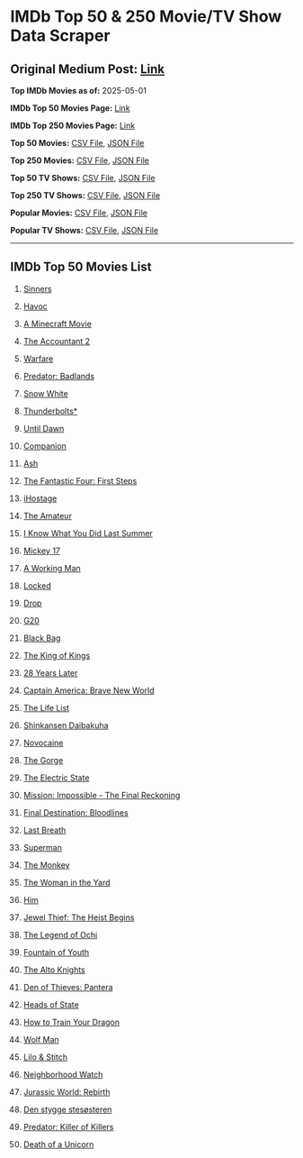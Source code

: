 # IMDb Top 50 & 250 Movie/TV Show Data Scraper

## Original Medium Post: [Link](https://medium.com/@nishantsahoo/which-movie-should-i-watch-5c83a3c0f5b1)

**Top IMDb Movies as of:** 2025-05-01

**IMDb Top 50 Movies Page:** [Link](https://www.imdb.com/search/title/?title_type=feature&release_date=2025-01-01,2025-12-31)

**IMDb Top 250 Movies Page:** [Link](https://www.imdb.com/chart/top/)

**Top 50 Movies:** [CSV File](/data/top50/movies.csv), [JSON File](/data/top50/movies.json)

**Top 250 Movies:** [CSV File](/data/top250/movies.csv), [JSON File](/data/top250/movies.json)

**Top 50 TV Shows:** [CSV File](/data/top50/shows.csv), [JSON File](/data/top50/shows.json)

**Top 250 TV Shows:** [CSV File](/data/top250/shows.csv), [JSON File](/data/top250/shows.json)

**Popular Movies:** [CSV File](/data/popular/movies.csv), [JSON File](/data/popular/movies.json)

**Popular TV Shows:** [CSV File](/data/popular/shows.csv), [JSON File](/data/popular/shows.json)

---

## IMDb Top 50 Movies List

1. [Sinners](https://www.imdb.com/title/tt31193180/)

2. [Havoc](https://www.imdb.com/title/tt14123284/)

3. [A Minecraft Movie](https://www.imdb.com/title/tt3566834/)

4. [The Accountant 2](https://www.imdb.com/title/tt7068946/)

5. [Warfare](https://www.imdb.com/title/tt31434639/)

6. [Predator: Badlands](https://www.imdb.com/title/tt31227572/)

7. [Snow White](https://www.imdb.com/title/tt6208148/)

8. [Thunderbolts\*](https://www.imdb.com/title/tt20969586/)

9. [Until Dawn](https://www.imdb.com/title/tt30955489/)

10. [Companion](https://www.imdb.com/title/tt26584495/)

11. [Ash](https://www.imdb.com/title/tt17489650/)

12. [The Fantastic Four: First Steps](https://www.imdb.com/title/tt10676052/)

13. [iHostage](https://www.imdb.com/title/tt31181421/)

14. [The Amateur](https://www.imdb.com/title/tt0899043/)

15. [I Know What You Did Last Summer](https://www.imdb.com/title/tt4045450/)

16. [Mickey 17](https://www.imdb.com/title/tt12299608/)

17. [A Working Man](https://www.imdb.com/title/tt9150192/)

18. [Locked](https://www.imdb.com/title/tt26671996/)

19. [Drop](https://www.imdb.com/title/tt32149847/)

20. [G20](https://www.imdb.com/title/tt23476986/)

21. [Black Bag](https://www.imdb.com/title/tt30988739/)

22. [The King of Kings](https://www.imdb.com/title/tt7967302/)

23. [28 Years Later](https://www.imdb.com/title/tt10548174/)

24. [Captain America: Brave New World](https://www.imdb.com/title/tt14513804/)

25. [The Life List](https://www.imdb.com/title/tt2172954/)

26. [Shinkansen Daibakuha](https://www.imdb.com/title/tt33452974/)

27. [Novocaine](https://www.imdb.com/title/tt29603959/)

28. [The Gorge](https://www.imdb.com/title/tt13654226/)

29. [The Electric State](https://www.imdb.com/title/tt7766378/)

30. [Mission: Impossible - The Final Reckoning](https://www.imdb.com/title/tt9603208/)

31. [Final Destination: Bloodlines](https://www.imdb.com/title/tt9619824/)

32. [Last Breath](https://www.imdb.com/title/tt14403504/)

33. [Superman](https://www.imdb.com/title/tt5950044/)

34. [The Monkey](https://www.imdb.com/title/tt27714946/)

35. [The Woman in the Yard](https://www.imdb.com/title/tt31314296/)

36. [Him](https://www.imdb.com/title/tt20990442/)

37. [Jewel Thief: The Heist Begins](https://www.imdb.com/title/tt27843798/)

38. [The Legend of Ochi](https://www.imdb.com/title/tt8866456/)

39. [Fountain of Youth](https://www.imdb.com/title/tt27075958/)

40. [The Alto Knights](https://www.imdb.com/title/tt21815562/)

41. [Den of Thieves: Pantera](https://www.imdb.com/title/tt8008948/)

42. [Heads of State](https://www.imdb.com/title/tt13357520/)

43. [How to Train Your Dragon](https://www.imdb.com/title/tt26743210/)

44. [Wolf Man](https://www.imdb.com/title/tt4216984/)

45. [Lilo & Stitch](https://www.imdb.com/title/tt11655566/)

46. [Neighborhood Watch](https://www.imdb.com/title/tt1714918/)

47. [Jurassic World: Rebirth](https://www.imdb.com/title/tt31036941/)

48. [Den stygge stesøsteren](https://www.imdb.com/title/tt29344903/)

49. [Predator: Killer of Killers](https://www.imdb.com/title/tt36463894/)

50. [Death of a Unicorn](https://www.imdb.com/title/tt28443655/)
